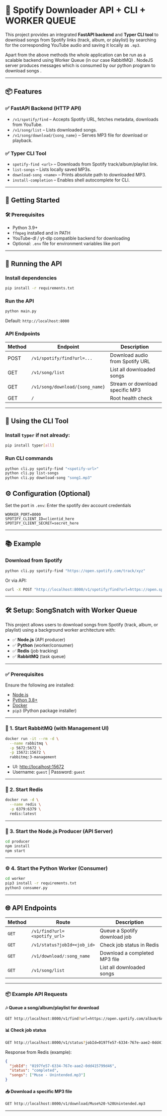 # 🎵 Spotify Downloader API + CLI + WORKER QUEUE

This project provides an integrated **FastAPI backend** and **Typer CLI tool** to download songs from Spotify links (track, album, or playlist) by searching for the corresponding YouTube audio and saving it locally as `.mp3`.

Apart from the above methods the whole application can be run as a scalable backend using Worker Queue (in our case RabbitMQ) . NodeJS server produces messages which is consumed by our python program to download songs . 

---

## 📦 Features

### ✅ FastAPI Backend (HTTP API)
- `/v1/spotify/find` – Accepts Spotify URL, fetches metadata, downloads from YouTube.
- `/v1/song/list` – Lists downloaded songs.
- `/v1/song/download/{song_name}` – Serves MP3 file for download or playback.

### ✅ Typer CLI Tool
- `spotify-find <url>` – Downloads from Spotify track/album/playlist link.
- `list-songs` – Lists locally saved MP3s.
- `download-song <name>` – Prints absolute path to downloaded MP3.
- `install-completion` – Enables shell autocomplete for CLI.

---

## 🚀 Getting Started

### 🛠 Prerequisites

- Python 3.9+
- `ffmpeg` installed and in PATH
- YouTube-dl / yt-dlp compatible backend for downloading
- Optional: `.env` file for environment variables like port

---

## 🧪 Running the API

### Install dependencies

```bash
pip install -r requirements.txt
```

### Run the API

```bash
python main.py
```

Default: `http://localhost:8000`

### API Endpoints

| Method | Endpoint                        | Description                     |
| ------ | ------------------------------- | ------------------------------- |
| POST   | `/v1/spotify/find?url=...`      | Download audio from Spotify URL |
| GET    | `/v1/song/list`                 | List all downloaded songs       |
| GET    | `/v1/song/download/{song_name}` | Stream or download specific MP3 |
| GET    | `/`                             | Root health check               |

---

## 🔧 Using the CLI Tool

### Install `typer` if not already:

```bash
pip install typer[all]
```

### Run CLI commands

```bash
python cli.py spotify-find "<spotify-url>"
python cli.py list-songs
python cli.py download-song "song1.mp3"
```

## ⚙️ Configuration (Optional)

Set the port in `.env`:
Enter the spotify dev account credentials
```
WORKER_PORT=8000
SPOTIFY_CLIENT_ID=clientid_here
SPOTIFY_CLIENT_SECRET=secret_here
```

---

## 📚 Example

### Download from Spotify

```bash
python cli.py spotify-find "https://open.spotify.com/track/xyz"
```

Or via API:

```bash
curl -X POST "http://localhost:8000/v1/spotify/find?url=https://open.spotify.com/track/xyz"
```
---

## 🛠️ Setup: SongSnatch with Worker Queue

This project allows users to download songs from Spotify (track, album, or playlist) using a background worker architecture with:

* ✅ **Node.js** (API producer)
* ✅ **Python** (worker/consumer)
* ✅ **Redis** (job tracking)
* ✅ **RabbitMQ** (task queue)

---

### ✅ Prerequisites

Ensure the following are installed:

* [Node.js](https://nodejs.org/)
* [Python 3.8+](https://www.python.org/)
* [Docker](https://www.docker.com/)
* `pip3` (Python package installer)

---

### 🐇 1. Start RabbitMQ (with Management UI)

```bash
docker run -it --rm -d \
  --name rabbitmq \
  -p 5672:5672 \
  -p 15672:15672 \
  rabbitmq:3-management
```

* UI: [http://localhost:15672](http://localhost:15672)
* Username: `guest` | Password: `guest`

---

### 🧠 2. Start Redis

```bash
docker run -d \
  --name redis \
  -p 6379:6379 \
  redis:latest
```

---

### 🚀 3. Start the Node.js Producer (API Server)

```bash
cd producer
npm install
npm start
```

---

### ⚙️ 4. Start the Python Worker (Consumer)

```bash
cd worker
pip3 install -r requirements.txt
python3 consumer.py
```

---

## 🌐 API Endpoints

| Method | Route                        | Description                   |
| ------ | ---------------------------- | ----------------------------- |
| `GET`  | `/v1/find?url=<spotify_url>` | Queue a Spotify download job  |
| `GET`  | `/v1/status?jobId=<job_id>`  | Check job status in Redis     |
| `GET`  | `/v1/download/:song_name`    | Download a completed MP3 file |
| `GET`  | `/v1/song/list`              | List all downloaded songs     |

---

### 📦 Example API Requests

#### 🎶 Queue a song/album/playlist for download

```bash
GET http://localhost:8000/v1/find?url=https://open.spotify.com/album/6AyUVv7MnxxTuijp4WmrhO
```

#### 📊 Check job status

```bash
GET http://localhost:8000/v1/status?jobId=0197fe57-6334-767e-aae2-0dd415799d46
```

Response from Redis (example):

```json
{
  "jobId": "0197fe57-6334-767e-aae2-0dd415799d46",
  "status": "completed",
  "songs": ["Muse - Unintended.mp3"]
}
```

#### 📥 Download a specific MP3 file

```bash
GET http://localhost:8000/v1/download/Muse%20-%20Unintended.mp3
```

---


